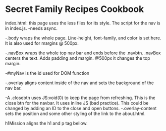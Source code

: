 # Secret Family Recipes Cookbook

index.html: this page uses the less files for its style. The script for the nav is in index.js. -needs async.

-.body wraps the whole page. Line-height, font-family, and color is set here. It is also used for margins @ 500px.

-.navBox wraps the whole top nav bar and ends before the .navbtn. .navBox centers the text. Adds padding and margin. @500px it changes the top margin.

-#myNav is the id used for DOM function

-.overlay aligns content inside of the nav and sets the background of the nav bar.

-A .closebtn uses JS:void(0) to keep the page from refreshing. This is the close btn for the navbar. It uses inline JS (bad practice). This could be changed by adding an ID to the close and open buttons.
-.overlay-content sets the position and some other styling of the link to the about.html.

h1Mission aligns the h1 and p tag bellow.
